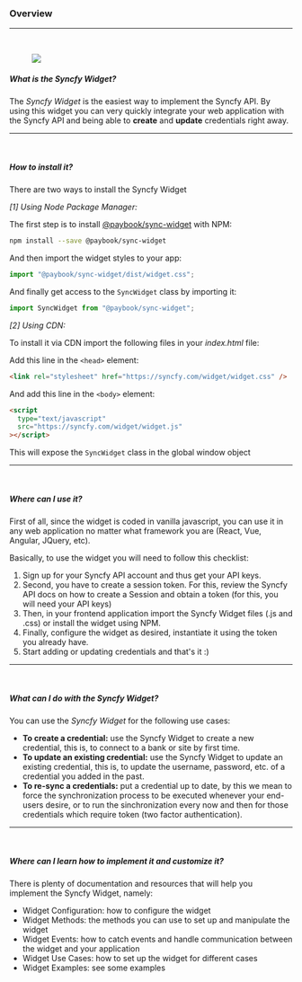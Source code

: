 ### Overview

---

<br />

<figure class="image">
  <img src="https://drive.google.com/uc?export=view&id=1Ll-fQQodIEnlx9ys0U4hn67y8w_EjNlX"/>
</figure>

##### What is the Syncfy Widget?

The _Syncfy Widget_ is the easiest way to implement the Syncfy API. By using this widget you can very quickly integrate your web application with the Syncfy API and being able to **create** and **update** credentials right away.

---

<br />

##### How to install it?

There are two ways to install the Syncfy Widget

_[1] Using Node Package Manager:_

The first step is to install [@paybook/sync-widget](https://www.npmjs.com/package/@paybook/sync-widget) with NPM:

```bash
npm install --save @paybook/sync-widget
```

And then import the widget styles to your app:

```javascript
import "@paybook/sync-widget/dist/widget.css";
```

And finally get access to the `SyncWidget` class by importing it:

```javascript
import SyncWidget from "@paybook/sync-widget";
```

_[2] Using CDN:_

To install it via CDN import the following files in your _index.html_ file:

Add this line in the `<head>` element:

```html
<link rel="stylesheet" href="https://syncfy.com/widget/widget.css" />
```

And add this line in the `<body>` element:

```html
<script
  type="text/javascript"
  src="https://syncfy.com/widget/widget.js"
></script>
```

This will expose the `SyncWidget` class in the global window object

---

<br />

##### Where can I use it?

First of all, since the widget is coded in vanilla javascript, you can use it in any web application no matter what framework you are (React, Vue, Angular, JQuery, etc).

Basically, to use the widget you will need to follow this checklist:

1. Sign up for your Syncfy API account and thus get your API keys.
2. Second, you have to create a session token. For this, review the Syncfy API docs on how to create a Session and obtain a token (for this, you will need your API keys)
3. Then, in your frontend application import the Syncfy Widget files (.js and .css) or install the widget using NPM.
4. Finally, configure the widget as desired, instantiate it using the token you already have.
5. Start adding or updating credentials and that's it :)

---

<br />

##### What can I do with the Syncfy Widget?

You can use the _Syncfy Widget_ for the following use cases:

- **To create a credential:** use the Syncfy Widget to create a new credential, this is, to connect to a bank or site by first time.
- **To update an existing credential:** use the Syncfy Widget to update an existing credential, this is, to update the username, password, etc. of a credential you added in the past.
- **To re-sync a credentials:** put a credential up to date, by this we mean to force the synchronization process to be executed whenever your end-users desire, or to run the sinchronization every now and then for those credentials which require token (two factor authentication).

---

<br />

##### Where can I learn how to implement it and customize it?

There is plenty of documentation and resources that will help you implement the Syncfy Widget, namely:

- Widget Configuration: how to configure the widget
- Widget Methods: the methods you can use to set up and manipulate the widget
- Widget Events: how to catch events and handle communication between the widget and your application
- Widget Use Cases: how to set up the widget for different cases
- Widget Examples: see some examples
